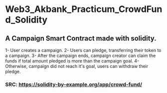 # Web3_Akbank_Practicum_CrowdFund_Solidity

## A Campaign Smart Contract made with solidity.

1- User creates a campaign.
2- Users can pledge, transferring their token to a campaign.
3- After the campaign ends, campaign creator can claim the funds if total amount pledged is more than the campaign goal.
4- Otherwise, campaign did not reach it's goal, users can withdraw their pledge.

### SRC: https://solidity-by-example.org/app/crowd-fund/
